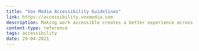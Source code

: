 ```yaml
---
title: "Vox Media Accessibility Guidelines"
link: https://accessibility.voxmedia.com
description: Making work accessible creates a better experience across the board. Use this checklist to help build accessibility into your process no matter your role or stage in a project.
content-type: reference
tags: accessibility
date: 29-04-2021
---
```

